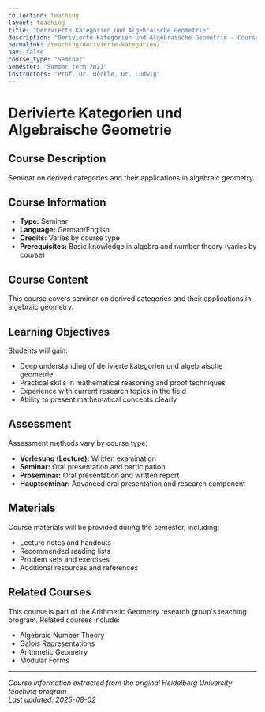 ```yaml
---
collection: teaching
layout: teaching
title: "Derivierte Kategorien und Algebraische Geometrie"
description: "Derivierte Kategorien und Algebraische Geometrie - Course information and materials."
permalink: /teaching/derivierte-kategorien/
nav: false
course_type: "Seminar"
semester: "Summer term 2021"
instructors: "Prof. Dr. Böckle, Dr. Ludwig"
---
```


# Derivierte Kategorien und Algebraische Geometrie

## Course Description 

Seminar on derived categories and their applications in algebraic geometry.

## Course Information 

- **Type:** Seminar
- **Language:** German/English
- **Credits:** Varies by course type
- **Prerequisites:** Basic knowledge in algebra and number theory (varies by course)

## Course Content 

This course covers seminar on derived categories and their applications in algebraic geometry.

## Learning Objectives 

Students will gain:
- Deep understanding of derivierte kategorien und algebraische geometrie
- Practical skills in mathematical reasoning and proof techniques
- Experience with current research topics in the field
- Ability to present mathematical concepts clearly

## Assessment 

Assessment methods vary by course type:
- **Vorlesung (Lecture):** Written examination
- **Seminar:** Oral presentation and participation
- **Proseminar:** Oral presentation and written report
- **Hauptseminar:** Advanced oral presentation and research component

## Materials 

Course materials will be provided during the semester, including:
- Lecture notes and handouts
- Recommended reading lists
- Problem sets and exercises
- Additional resources and references

## Related Courses 

This course is part of the Arithmetic Geometry research group's teaching program. Related courses include:
- Algebraic Number Theory
- Galois Representations
- Arithmetic Geometry
- Modular Forms

---

*Course information extracted from the original Heidelberg University teaching program*  
*Last updated: 2025-08-02*